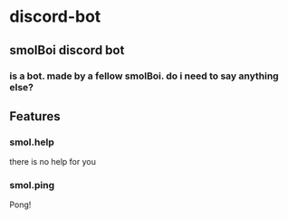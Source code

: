 # discord-bot
## smolBoi discord bot
### is a bot. made by a fellow smolBoi. do i need to say anything else?
## Features
### smol.help
there is no help for you
### smol.ping
Pong!
